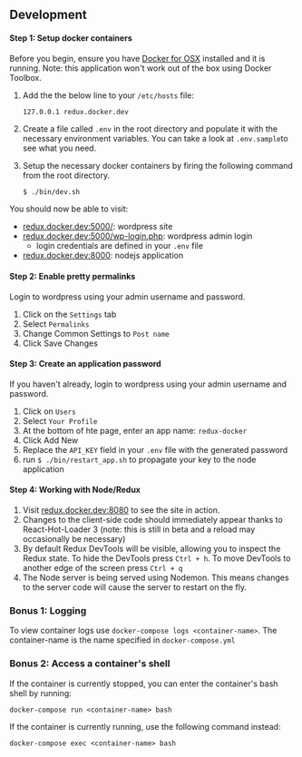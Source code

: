 ## Development
#### Step 1: Setup docker containers
Before you begin, ensure you have [Docker for OSX](https://docs.docker.com/engine/installation/mac/) installed and it is running.  Note: this application won't work out of the box using Docker Toolbox.

1. Add the the below line to your `/etc/hosts` file:
   ```
   127.0.0.1 redux.docker.dev
   ```

2. Create a file called `.env` in the root directory and populate it with the necessary environment variables.  You can take a look at `.env.sample`to see what you need.

3. Setup the necessary docker containers by firing the following command from the root directory.
   ```sh
   $ ./bin/dev.sh
   ```

You should now be able to visit:
* [redux.docker.dev:5000/](http://redux.docker.dev:5000): wordpress site
* [redux.docker.dev:5000/wp-login.php](http://redux.docker.dev:5000/wp-login.php): wordpress admin login
  * login credentials are defined in your `.env` file
* [redux.docker.dev:8000](http://redux.docker.dev:8000): nodejs application

#### Step 2: Enable pretty permalinks
Login to wordpress using your admin username and password.

1. Click on the `Settings` tab
2. Select `Permalinks`
3. Change Common Settings to `Post name`
4. Click Save Changes

#### Step 3: Create an application password
If you haven't already, login to wordpress using your admin username and password.

1. Click on `Users`
2. Select `Your Profile`
3. At the bottom of hte page, enter an app name: `redux-docker`
4. Click Add New
5. Replace the `API_KEY` field in your `.env` file with the generated password
6. run `$ ./bin/restart_app.sh` to propagate your key to the node application

####  Step 4: Working with Node/Redux
1. Visit [redux.docker.dev:8080](http://redux.docker.dev:8080/) to see the site in action.
2. Changes to the client-side code should immediately appear thanks to React-Hot-Loader 3 (note: this is still in beta and a reload may occasionally be necessary)
3. By default Redux DevTools will be visible, allowing you to inspect the Redux state.  To hide the DevTools press `Ctrl + h`.  To move DevTools to another edge of the screen press `Ctrl + q`
4. The Node server is being served using Nodemon.  This means changes to the server code will cause the server to restart on the fly.

### Bonus 1: Logging
To view container logs use `docker-compose logs <container-name>`.  The container-name is the name specified in `docker-compose.yml`

### Bonus 2: Access a container's shell
If the container is currently stopped, you can enter the container's bash shell by running:
```
docker-compose run <container-name> bash
```
If the container is currently running, use the following command instead:
```
docker-compose exec <container-name> bash
```
